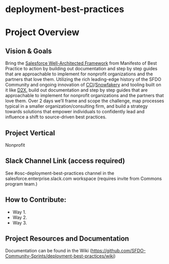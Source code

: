 # deployment-best-practices

# Project Overview
## Vision & Goals
Bring the [Salesforce Well-Architected Framework](https://architect.salesforce.com/well-architected/overview) from Manifesto of Best Practice to action by building out documentation and step by step guides that are approachable to implement for nonprofit organizations and the partners that love them. Utilizing the rich leading-edge history of the SFDO Community and ongoing innovation of [CCI](https://cumulusci.readthedocs.io/en/stable/)/[Snowfakery](https://github.com/SFDO-Community-Sprints/DataGenerationToolkit) and tooling built on it like [D2X](https://muselab.com/d2x), build out documentation and step by step guides that are approachable to implement for nonprofit organizations and the partners that love them. Over 2 days we’ll frame and scope the challenge, map processes typical in a smaller organization/consulting firm, and build a strategy towards solutions that empower individuals to confidently lead and influence a shift to source-driven best practices.



## Project Vertical
Nonprofit

## Slack Channel Link (access required)
See #osc-deployment-best-practices channel in the salesforce.enterprise.slack.com workspace (requires invite from Commons program team.)

## How to Contribute:
- Way 1.
- Way 2. 
- Way 3. 

## Project Resources and Documentation
Documentation can be found in the Wiki (https://github.com/SFDO-Community-Sprints/deployment-best-practices/wiki)



